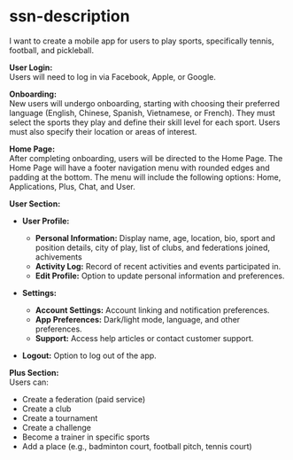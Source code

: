 # ssn-description

I want to create a mobile app for users to play sports, specifically tennis, football, and pickleball. 

**User Login:**  
Users will need to log in via Facebook, Apple, or Google. 

**Onboarding:**  
New users will undergo onboarding, starting with choosing their preferred language (English, Chinese, Spanish, Vietnamese, or French). They must select the sports they play and define their skill level for each sport. Users must also specify their location or areas of interest.

**Home Page:**  
After completing onboarding, users will be directed to the Home Page. The Home Page will have a footer navigation menu with rounded edges and padding at the bottom. The menu will include the following options: Home, Applications, Plus, Chat, and User.

**User Section:**  

- **User Profile:**
  - **Personal Information:** Display name, age, location, bio, sport and position details, city of play, list of clubs, and federations joined, achivements
  - **Activity Log:** Record of recent activities and events participated in.
  - **Edit Profile:** Option to update personal information and preferences.
- **Settings:**
  - **Account Settings:** Account linking and notification preferences.
  - **App Preferences:** Dark/light mode, language, and other preferences.
  - **Support:** Access help articles or contact customer support.

- **Logout:** Option to log out of the app.

**Plus Section:**  
Users can:
- Create a federation (paid service)
- Create a club
- Create a tournament
- Create a challenge
- Become a trainer in specific sports
- Add a place (e.g., badminton court, football pitch, tennis court)
